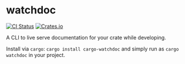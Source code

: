 # watchdoc

[![CI Status](https://github.com/ModProg/watchdoc/actions/workflows/test.yaml/badge.svg)](https://github.com/ModProg/watchdoc/actions/workflows/test.yaml)
[![Crates.io](https://img.shields.io/crates/v/watchdoc)](https://crates.io/crates/watchdoc)

A CLI to live serve documentation for your crate while developing.

Install via `cargo`: `cargo install cargo-watchdoc` and simply run as `cargo watchdoc` in your project.
